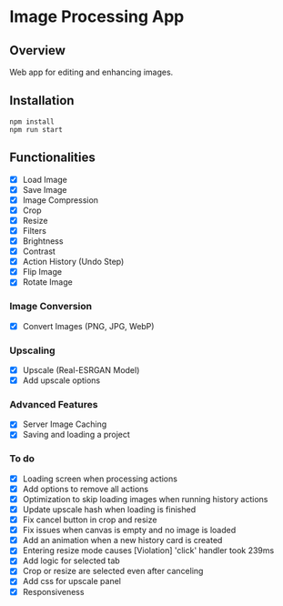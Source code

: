 # Image Processing App

## Overview

Web app for editing and enhancing images.

## Installation

```
npm install
npm run start
```

## Functionalities

- [x] Load Image
- [X] Save Image
- [X] Image Compression
- [X] Crop
- [X] Resize
- [X] Filters
- [X] Brightness
- [X] Contrast
- [X] Action History (Undo Step)
- [X] Flip Image
- [X] Rotate Image

### Image Conversion

- [X] Convert Images (PNG, JPG, WebP)

### Upscaling

- [X] Upscale (Real-ESRGAN Model)
- [X] Add upscale options

### Advanced Features

- [X] Server Image Caching
- [X] Saving and loading a project

### To do

- [X] Loading screen when processing actions
- [X] Add options to remove all actions
- [X] Optimization to skip loading images when running history actions
- [X] Update upscale hash when loading is finished
- [X] Fix cancel button in crop and resize
- [X] Fix issues when canvas is empty and no image is loaded
- [X] Add an animation when a new history card is created
- [X] Entering resize mode causes [Violation] 'click' handler took 239ms
- [X] Add logic for selected tab
- [X] Crop or resize are selected even after canceling
- [X] Add css for upscale panel
- [X] Responsiveness